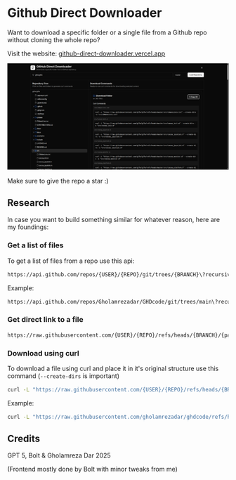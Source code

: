 # Github Direct Downloader

Want to download a specific folder or a single file from a Github repo without cloning the whole repo?

Visit the website: [github-direct-downloader.vercel.app](github-direct-downloader.vercel.app)

![demo](github-dl-demo.png)

Make sure to give the repo a star :)

## Research

In case you want to build something similar for whatever reason, here are my foundings:

### Get a list of files

To get a list of files from a repo use this api:

```bash
https://api.github.com/repos/{USER}/{REPO}/git/trees/{BRANCH}\?recursive\=1
```

Example:

```bash
https://api.github.com/repos/Gholamrezadar/GHDcode/git/trees/main\?recursive\=1
```


### Get direct link to a file

```bash
https://raw.githubusercontent.com/{USER}/{REPO}/refs/heads/{BRANCH}/{path/to/file.ext}
```

### Download using curl

To download a file using curl and place it in it's original structure use this command (`--create-dirs` is important)

```bash
curl -L "https://raw.githubusercontent.com/{USER}/{REPO}/refs/heads/{BRANCH}/{path/to/file.ext}" --create-dirs -o "path/to/file.ext"
```

Example:
```bash
curl -L "https://raw.githubusercontent.com/gholamrezadar/ghdcode/refs/heads/main/resources/sample%20copy.txt" --create-dirs -o "resources/sample copy.txt"
```


## Credits

GPT 5, Bolt & Gholamreza Dar 2025

(Frontend mostly done by Bolt with minor tweaks from me)

